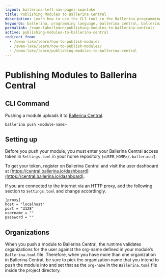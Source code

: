 ```yaml
---
layout: ballerina-left-nav-pages-swanlake
title: Publishing Modules to Ballerina Central
description: Learn how to use the CLI tool in the Ballerina programming language to push modules to Ballerina Central.
keywords: ballerina, programming language, ballerina central, ballerina modules
permalink: /swan-lake/learn/publishing-modules-to-ballerina-central/
active: publishing-modules-to-ballerina-central
redirect_from:
  - /swan-lake/learn/how-to-publish-modules
  - /swan-lake/learn/how-to-publish-modules/
  - /swan-lake/learn/publishing-modules-to-ballerina-central
---
```


# Publishing Modules to Ballerina Central

## CLI Command

Pushing a module uploads it to [Ballerina Central](https://central.ballerina.io/).

```
ballerina push <module-name>
```

## Setting up

Before you push your module, you must enter your Ballerina Central access token in `Settings.toml` in your home repository (`<USER_HOME>/.ballerina/`).

To get your token, register on Ballerina Central and visit the user dashboard at [https://central.ballerina.io/dashboard](https://central.ballerina.io/dashboard).

If you are connected to the internet via an HTTP proxy, add the following section to `Settings.toml` and change accordingly.

```
[proxy]
host = "localhost"
port = "3128"
username = ""
password = ""
```

## Organizations

When you push a module to Ballerina Central, the runtime validates organizations for the user against the org-name defined in your module’s `Ballerina.toml` file. Therefore, when you have more than one organization in Ballerina Central, be sure to pick the organization name that you intend to push the module into and set that as the `org-name` in the `Ballerina.toml` file inside the project directory.
